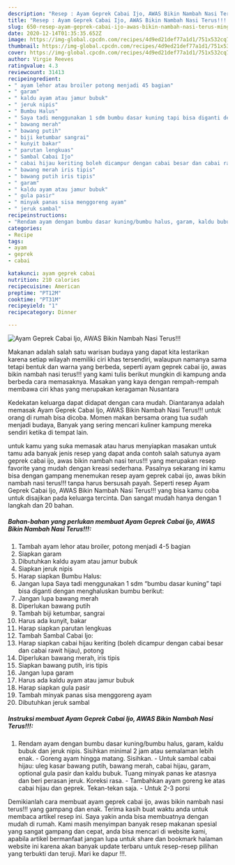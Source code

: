 ```yaml
---
description: "Resep : Ayam Geprek Cabai Ijo, AWAS Bikin Nambah Nasi Terus!!! minggu ini"
title: "Resep : Ayam Geprek Cabai Ijo, AWAS Bikin Nambah Nasi Terus!!! minggu ini"
slug: 650-resep-ayam-geprek-cabai-ijo-awas-bikin-nambah-nasi-terus-minggu-ini
date: 2020-12-14T01:35:35.652Z
image: https://img-global.cpcdn.com/recipes/4d9ed21def77a1d1/751x532cq70/ayam-geprek-cabai-ijo-awas-bikin-nambah-nasi-terus-foto-resep-utama.jpg
thumbnail: https://img-global.cpcdn.com/recipes/4d9ed21def77a1d1/751x532cq70/ayam-geprek-cabai-ijo-awas-bikin-nambah-nasi-terus-foto-resep-utama.jpg
cover: https://img-global.cpcdn.com/recipes/4d9ed21def77a1d1/751x532cq70/ayam-geprek-cabai-ijo-awas-bikin-nambah-nasi-terus-foto-resep-utama.jpg
author: Virgie Reeves
ratingvalue: 4.3
reviewcount: 31413
recipeingredient:
- " ayam lehor atau broiler potong menjadi 45 bagian"
- " garam"
- " kaldu ayam atau jamur bubuk"
- " jeruk nipis"
- " Bumbu Halus"
- " Saya tadi menggunakan 1 sdm bumbu dasar kuning tapi bisa diganti dengan menghaluskan bumbu berikut"
- " bawang merah"
- " bawang putih"
- " biji ketumbar sangrai"
- " kunyit bakar"
- " parutan lengkuas"
- " Sambal Cabai Ijo"
- " cabai hijau keriting boleh dicampur dengan cabai besar dan cabai rawit hijau potong"
- " bawang merah iris tipis"
- " bawang putih iris tipis"
- " garam"
- " kaldu ayam atau jamur bubuk"
- " gula pasir"
- " minyak panas sisa menggoreng ayam"
- " jeruk sambal"
recipeinstructions:
- "Rendam ayam dengan bumbu dasar kuning/bumbu halus, garam, kaldu bubuk dan jeruk nipis. Sisihkan minimal 2 jam atau semalaman lebih enak. Goreng ayam hingga matang. Sisihkan. Untuk sambal cabai hijau: uleg kasar bawang putih, bawang merah, cabai hijau, garam, optional gula pasir dan kaldu bubuk. Tuang minyak panas ke atasnya dan beri perasan jeruk. Koreksi rasa. Tambahkan ayam goreng ke atas cabai hijau dan geprek. Tekan-tekan saja. Untuk 2-3 porsi"
categories:
- Recipe
tags:
- ayam
- geprek
- cabai

katakunci: ayam geprek cabai 
nutrition: 210 calories
recipecuisine: American
preptime: "PT12M"
cooktime: "PT31M"
recipeyield: "1"
recipecategory: Dinner

---
```



![Ayam Geprek Cabai Ijo, AWAS Bikin Nambah Nasi Terus!!!](https://img-global.cpcdn.com/recipes/4d9ed21def77a1d1/751x532cq70/ayam-geprek-cabai-ijo-awas-bikin-nambah-nasi-terus-foto-resep-utama.jpg)

Makanan adalah salah satu warisan budaya yang dapat kita lestarikan karena setiap wilayah memiliki ciri khas tersendiri, walaupun namanya sama tetapi bentuk dan warna yang berbeda, seperti ayam geprek cabai ijo, awas bikin nambah nasi terus!!! yang kami tulis berikut mungkin di kampung anda berbeda cara memasaknya. Masakan yang kaya dengan rempah-rempah membawa ciri khas yang merupakan keragaman Nusantara

Kedekatan keluarga dapat didapat dengan cara mudah. Diantaranya adalah memasak Ayam Geprek Cabai Ijo, AWAS Bikin Nambah Nasi Terus!!! untuk orang di rumah bisa dicoba. Momen makan bersama orang tua sudah menjadi budaya, Banyak yang sering mencari kuliner kampung mereka sendiri ketika di tempat lain.



untuk kamu yang suka memasak atau harus menyiapkan masakan untuk tamu ada banyak jenis resep yang dapat anda contoh salah satunya ayam geprek cabai ijo, awas bikin nambah nasi terus!!! yang merupakan resep favorite yang mudah dengan kreasi sederhana. Pasalnya sekarang ini kamu bisa dengan gampang menemukan resep ayam geprek cabai ijo, awas bikin nambah nasi terus!!! tanpa harus bersusah payah.
Seperti resep Ayam Geprek Cabai Ijo, AWAS Bikin Nambah Nasi Terus!!! yang bisa kamu coba untuk disajikan pada keluarga tercinta. Dan sangat mudah hanya dengan 1 langkah dan 20 bahan.


<!--inarticleads1-->

##### Bahan-bahan yang perlukan membuat Ayam Geprek Cabai Ijo, AWAS Bikin Nambah Nasi Terus!!!:

1. Tambah  ayam lehor atau broiler, potong menjadi 4-5 bagian
1. Siapkan  garam
1. Dibutuhkan  kaldu ayam atau jamur bubuk
1. Siapkan  jeruk nipis
1. Harap siapkan  Bumbu Halus:
1. Jangan lupa  Saya tadi menggunakan 1 sdm “bumbu dasar kuning” tapi bisa diganti dengan menghaluskan bumbu berikut:
1. Jangan lupa  bawang merah
1. Diperlukan  bawang putih
1. Tambah  biji ketumbar, sangrai
1. Harus ada  kunyit, bakar
1. Harap siapkan  parutan lengkuas
1. Tambah  Sambal Cabai Ijo:
1. Harap siapkan  cabai hijau keriting (boleh dicampur dengan cabai besar dan cabai rawit hijau), potong
1. Diperlukan  bawang merah, iris tipis
1. Siapkan  bawang putih, iris tipis
1. Jangan lupa  garam
1. Harus ada  kaldu ayam atau jamur bubuk
1. Harap siapkan  gula pasir
1. Tambah  minyak panas sisa menggoreng ayam
1. Dibutuhkan  jeruk sambal




<!--inarticleads2-->

##### Instruksi membuat  Ayam Geprek Cabai Ijo, AWAS Bikin Nambah Nasi Terus!!!:

1. Rendam ayam dengan bumbu dasar kuning/bumbu halus, garam, kaldu bubuk dan jeruk nipis. Sisihkan minimal 2 jam atau semalaman lebih enak. - Goreng ayam hingga matang. Sisihkan. - Untuk sambal cabai hijau: uleg kasar bawang putih, bawang merah, cabai hijau, garam, optional gula pasir dan kaldu bubuk. Tuang minyak panas ke atasnya dan beri perasan jeruk. Koreksi rasa. - Tambahkan ayam goreng ke atas cabai hijau dan geprek. Tekan-tekan saja. - Untuk 2-3 porsi




Demikianlah cara membuat ayam geprek cabai ijo, awas bikin nambah nasi terus!!! yang gampang dan enak. Terima kasih buat waktu anda untuk membaca artikel resep ini. Saya yakin anda bisa membuatnya dengan mudah di rumah. Kami masih menyimpan banyak resep makanan spesial yang sangat gampang dan cepat, anda bisa mencari di website kami, apabila artikel bermanfaat jangan lupa untuk share dan bookmark halaman website ini karena akan banyak update terbaru untuk resep-resep pilihan yang terbukti dan teruji. Mari ke dapur !!!. 
